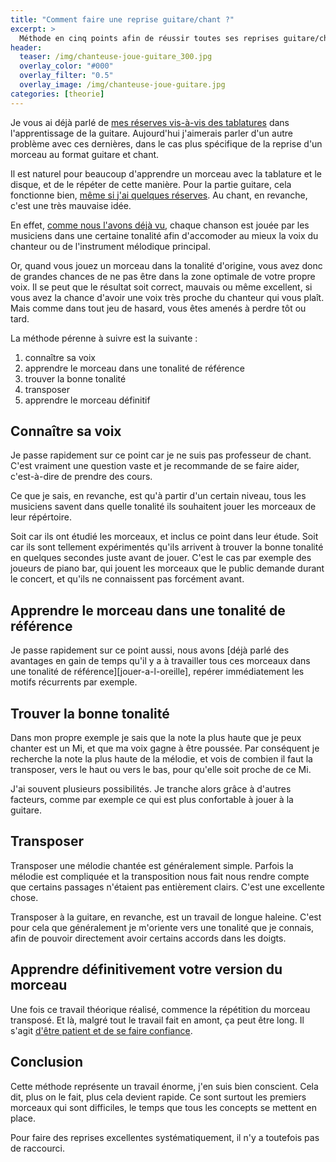 ```yaml
---
title: "Comment faire une reprise guitare/chant ?"
excerpt: >
  Méthode en cinq points afin de réussir toutes ses reprises guitare/chant.
header:
  teaser: /img/chanteuse-joue-guitare_300.jpg
  overlay_color: "#000"
  overlay_filter: "0.5"
  overlay_image: /img/chanteuse-joue-guitare.jpg
categories: [theorie]
---
```


Je vous ai déjà parlé de [mes réserves vis-à-vis des tablatures][tablatures] 
dans l'apprentissage de la guitare. Aujourd'hui j'aimerais parler d'un autre 
problème avec ces dernières, dans le cas plus spécifique de la reprise d'un 
morceau au format guitare et chant.

Il est naturel pour beaucoup d'apprendre un morceau avec la tablature et le 
disque, et de le répéter de cette manière. Pour la partie guitare, cela 
fonctionne bien, [même si j'ai quelques réserves][autodidactes]. Au chant, en 
revanche, c'est une très mauvaise idée.

En effet, [comme nous l'avons déjà vu][tonalites], chaque chanson est jouée par 
les musiciens dans une certaine tonalité afin d'accomoder au mieux la voix du 
chanteur ou de l'instrument mélodique principal.

Or, quand vous jouez un morceau dans la tonalité d'origine, vous avez donc de 
grandes chances de ne pas être dans la zone optimale de votre propre voix. Il 
se peut que le résultat soit correct, mauvais ou même excellent, si vous avez 
la chance d'avoir une voix très proche du chanteur qui vous plaît. Mais comme 
dans tout jeu de hasard, vous êtes amenés à perdre tôt ou tard.

La méthode pérenne à suivre est la suivante :

1. connaître sa voix
2. apprendre le morceau dans une tonalité de référence
3. trouver la bonne tonalité
4. transposer
5. apprendre le morceau définitif

## Connaître sa voix

Je passe rapidement sur ce point car je ne suis pas professeur de chant. C'est 
vraiment une question vaste et je recommande de se faire aider, c'est-à-dire de 
prendre des cours.

Ce que je sais, en revanche, est qu'à partir d'un certain niveau, tous les 
musiciens savent dans quelle tonalité ils souhaitent jouer les morceaux de leur 
répértoire.

Soit car ils ont étudié les morceaux, et inclus ce point dans leur étude. Soit 
car ils sont tellement expérimentés qu'ils arrivent à trouver la bonne tonalité 
en quelques secondes juste avant de jouer. C'est le cas par exemple des joueurs 
de piano bar, qui jouent les morceaux que le public demande durant le concert, 
et qu'ils ne connaissent pas forcément avant.

## Apprendre le morceau dans une tonalité de référence

Je passe rapidement sur ce point aussi, nous avons [déjà parlé des avantages en 
gain de temps qu'il y a à travailler tous ces morceaux dans une tonalité de 
référence][jouer-a-l-oreille], repérer immédiatement les motifs récurrents par 
exemple.

## Trouver la bonne tonalité

Dans mon propre exemple je sais que la note la plus haute que je peux chanter 
est un Mi, et que ma voix gagne à être poussée. Par conséquent je recherche la 
note la plus haute de la mélodie, et vois de combien il faut la transposer, 
vers le haut ou vers le bas, pour qu'elle soit proche de ce Mi.

J'ai souvent plusieurs possibilités. Je tranche alors grâce à d'autres 
facteurs, comme par exemple ce qui est plus confortable à jouer à la guitare.

## Transposer

Transposer une mélodie chantée est généralement simple. Parfois la mélodie est 
compliquée et la transposition nous fait nous rendre compte que certains 
passages n'étaient pas entièrement clairs. C'est une excellente chose.

Transposer à la guitare, en revanche, est un travail de longue haleine. C'est 
pour cela que généralement je m'oriente vers une tonalité que je connais, afin 
de pouvoir directement avoir certains accords dans les doigts.

## Apprendre définitivement votre version du morceau

Une fois ce travail théorique réalisé, commence la répétition du morceau 
transposé. Et là, malgré tout le travail fait en amont, ça peut être long. Il 
s'agit [d'être patient et de se faire confiance][attitude].

## Conclusion

Cette méthode représente un travail énorme, j'en suis bien conscient. Cela dit, 
plus on le fait, plus cela devient rapide. Ce sont surtout les premiers 
morceaux qui sont difficiles, le temps que tous les concepts se mettent en 
place.

Pour faire des reprises excellentes systématiquement, il n'y a toutefois pas de 
raccourci.

[tablatures]:/pourquoi-les-tablatures-sont-une-mauvaise-methode/
[tonalites]:/comprendre-les-tonalites/
[autodidactes]:/les-meilleurs-exercices-pour-autodidactes/
[attitude]:/attitude/
